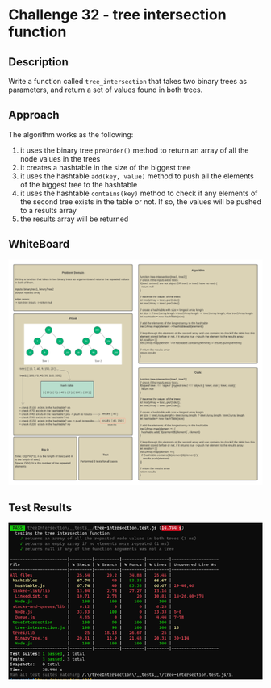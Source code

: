# Challenge 32 - tree intersection function

## Description

Write a function called `tree_intersection` that takes two binary trees as parameters, and return a set of values found in both trees.

## Approach

The algorithm works as the following:

1. it uses the binary tree `preOrder()` method to return an array of all the node values in the trees
2. it creates a hashtable in the size of the biggest tree
3. it uses the hashtable `add(key, value)` method to push all the elements of the biggest tree to the hashtable
4. it uses the hashtable `contains(key)` method to check if any elements of the second tree exists in the table or not. If so, the values will be pushed to a results array
5. the results array will be returned

## WhiteBoard

![whiteboard](./ch32WB.png)

## Test Results

![test results](./ch32test.PNG)
